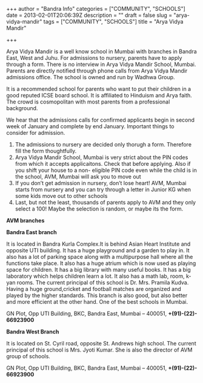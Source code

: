 +++
author = "Bandra Info"
categories = ["COMMUNITY", "SCHOOLS"]
date = 2013-02-01T20:06:39Z
description = ""
draft = false
slug = "arya-vidya-mandir"
tags = ["COMMUNITY", "SCHOOLS"]
title = "Arya Vidya Mandir"

+++


<p>Arya Vidya Mandir is a well know school in Mumbai with branches in Bandra East, West and Juhu. For admissions to nursery, parents have to apply through a form. There is no interview in Arya Vidya Mandir School, Mumbai. Parents are directly notified through phone calls from Arya Vidya Mandir admissions office. The school is owned and run by Wadhwa Group.</p>
<p>It is a recommended school for parents who want to put their children in a good reputed ICSE board school. It is affiliated to Hinduism and Arya faith. The crowd is cosmopolitan with most parents from a professional background.</p>
<p>We hear that the admissions calls for confirmed applicants begin in second week of January and complete by end January. Important things to consider for admission.</p>
<ol>
<li>The admissions to nursery are decided only thorugh a form. Therefore fill the form thoughtfully.</li>
<li>Arya Vidya Mandir School, Mumbai is very strict about the PIN codes from which it accepts applicaitons. Check that before applying. Also if you shift your house to a non- eligible PIN code even while the child is in the school, AVM, Mumbai will ask you to move out</li>
<li>If you don’t get admission in nursery, don’t lose heart! AVM, Mumbai starts from nursery and you can try through a letter in Junior KG when some kids move out to other schools</li>
<li>Last, but not the least, thousands of parents apply to AVM and they only select a 100! Maybe the selection is random, or maybe its the form.</li>
</ol>
<p><strong>AVM branches</strong></p>
<p><strong>Bandra East branch</strong></p>
<p>It is located in Bandra Kurla Complex.It is behind Asian Heart Institute and opposite UTI building. It has a huge playground and a garden to play in. It also has a lot of parking space along with a multipurpose hall where all the functions take place. It also has a huge atrium which is now used as playing space for children. It has a big library with many useful books. It has a big laboratory which helps children learn a lot. It also has a math lab, room, k-yan rooms. The current principal of this school is Dr. Mrs. Pramila Kudva. Having a huge ground,cricket and football matches are organized and played by the higher standards. This branch is also good, but also better and more efficient at the other hand. One of the best schools in Mumbai.</p>
<p>GN Plot, Opp UTI Building, BKC, Bandra East, Mumbai – 400051, <strong>+(91)-(22)- 66923900</strong></p>
<p><strong>Bandra West Branch</strong></p>
<p>It is located on St. Cyril road, opposite St. Andrews high school. The current principal of this school is Mrs. Jyoti Kumar. She is also the director of AVM group of schools.</p>
<p>GN Plot, Opp UTI Building, BKC, Bandra East, Mumbai – 400051, <strong>+(91)-(22)- 66923900</strong></p>
<h4></h4>
<h4></h4>



